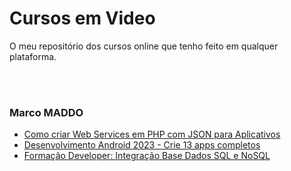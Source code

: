 # Cursos em Video

O meu repositório dos cursos online que tenho feito em qualquer plataforma.


<br><br>


### Marco MADDO
* [Como criar Web Services em PHP com JSON para Aplicativos](https://www.udemy.com/course/na-pratica-crie-web-services-em-php-para-aplicativos-mobile)
* [Desenvolvimento Android 2023 - Crie 13 apps completos](https://www.udemy.com/course/desenvolvimento-android-do-absoluto-zero-para-iniciantes)
* [Formação Developer: Integração Base Dados SQL e NoSQL](https://www.udemy.com/course/formacao-developer-integracao-com-banco-de-dados)
  
